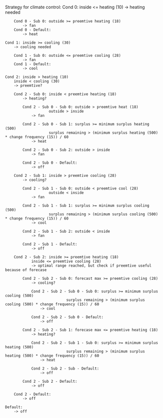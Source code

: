 Strategy for climate control:
	Cond 0: inside <= heating (10) 
		-> heating needed
  
  		Cond 0 - Sub 0: outside >= preemtive heating (18)
			-> fan
		Cond 0 - Default:
			-> heat

	Cond 1: inside >= cooling (30) 
		-> cooling needed
  
		Cond 1 - Sub 0: outside <= preemtive cooling (28)
			-> fan
		Cond 1 - Default:
			-> cool

	Cond 2: inside > heating (10) 
 		inside < cooling (30) 
		-> preemtive?		
  
		Cond 2 - Sub 0: inside < preemtive heating (18) 
			-> heating?
   
			Cond 2 - Sub 0 - Sub 0: outside > preemtive heat (18)
				  		outside > inside
				-> fan
    
			Cond 2 - Sub 0 - Sub 1: surplus >= minimum surplus heating (500)
				  		surplus remaining > (minimum surplus heating (500) * change frequency (15)) / 60
				-> heat 
    
			Cond 2 - Sub 0 - Sub 2: outside > inside
				-> fan
    
			Cond 2 - Sub 0 - Default:
				-> off
				
		Cond 2 - Sub 1: inside > preemtive cooling (28) 
  			-> cooling?
     
			Cond 2 - Sub 1 - Sub 0: outside < preemtive cool (28)
				  		outside < inside
				-> fan
    
			Cond 2 - Sub 1 - Sub 1: surplus >= minimum surplus cooling (500)
				  		surplus remaining > (minimum surplus cooling (500) * change frequency (15)) / 60
				-> cool
    
			Cond 2 - Sub 1 - Sub 2: outside < inside
				-> fan
    
			Cond 2 - Sub 1 - Default:
				-> off

		Cond 2 - Sub 2: inside >= preemtive heating (18)
			   	inside <= preemtive cooling (28)
       			-> optimal range reached, but check if preemtive useful because of forecase
	  
			Cond 2 - Sub 2 - Sub 0: forecast max >= preemtive cooling (28)
   				-> cooling?
       
				Cond 2 - Sub 2 - Sub 0 - Sub 0: surplus >= minimum surplus cooling (500)
							 	surplus remaining > (minimum surplus cooling (500) * change frequency (15)) / 60
					-> cool
     
				Cond 2 - Sub 2 - Sub 0 - Default:
					-> off
			
			Cond 2 - Sub 2 - Sub 1: forecase max <= preemtive heating (18)
   				-> heating?
       
				Cond 2 - Sub 2 - Sub 1 - Sub 0: surplus >= minimum surplus heating (500)
							 	surplus remaining > (minimum surplus heating (500) * change frequency (15)) / 60
					-> heat
     
				Cond 2 - Sub 2 - Sub - Default:
					-> off
     
			Cond 2 - Sub 2 - Default:
				-> off
    
		Cond 2 - Default:
			-> off
   
	Default:
		-> off
